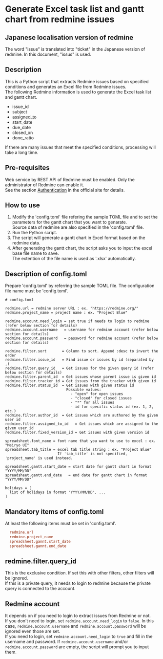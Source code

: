 # Generate Excel task list and gantt chart from redmine issues

## Japanese localisation version of redmine

The word "issue" is translated into "ticket" in the Japanese version of redmine. In this document, "issus" is used.

## Description

This is a Python script that extracts Redmine issues based on specified conditions and generates an Excel file from Redmine issues.  
The following Redmine information is used to generate the Excel task list and gantt chart.

- issue_id
- subject
- assigned_to
- start_date
- due_date
- closed_on
- done_ratio

If there are many issues that meet the specified conditions, processing will take a long time.

## Pre-requisites

Web service by REST API of Redmine must be enabled. Only the administrator of Redmine can enable it.  
See the section [Authentication](https://www.redmine.org/projects/redmine/wiki/Rest_api#Authentication) in the official site for details.

## How to use

1. Modify the 'config.toml' file refering the sample TOML file and to set the parameters for the gantt chart that you want to genarate.  
   Source data of redmine are also specified in the 'config.toml' file.
1. Run the Python script.
1. The script will generate a gantt chart in Excel format based on the redmine data.
1. After generating the gantt chart, the script asks you to input the excel base file name to save.  
   The extention of the file name is used as '.xlsx' automatically.

## Description of config.toml

Prepare 'config.toml' by referring the sample TOML file. The configuration file name must be 'config.toml'.

```
# config.toml

redmine.url = redmine server URL : ex. "https://redmine.org/"
redmine.project_name = project name : ex. "Project Blue"

redmine.account.need_login = set true if needs to login to redmine (refer below section for details)
redmine.account.username   = username for redmine account (refer below section for details)
redmine.account.password   = password for redmine account (refer below section for details)

redmine.filter.sort       = Column to sort. Append :desc to invert the order
redmine.filter.issue_id   = Find issue or issues by id (separated by ,)
redmine.filter.query_id   = Get issues for the given query id (refer below section for details)
redmine.filter.parent_id  = Get issues whose parent issue is given id
redmine.filter.tracker_id = Get issues from the tracker with given id
redmine.filter.status_id  = Get issues with given status id 
                            Possible values:
                              - "open" for open issues
                              - "closed" for closed issues
                              - "*" for all issues
                              - id for specific status id (ex. 1, 2, etc.)
redmine.filter.author_id  = Get issues which are authored by the given user id
redmine.filter.assigned_to_id   = Get issues which are assigned to the given user id
redmine.filter.fixed_version_id = Get issues with given version id

spreadsheet.font_name = font name that you want to use to excel : ex. "Meiryo UI"
spreadsheet.tab_title = excel tab title string : ex. "Project Blue"
                        If 'tab_title' is not specified, 'project_name' is used instead.

spreadsheet.gantt.start_date = start date for gantt chart in format "YYYY/MM/DD"
spreadsheet.gantt.end_date   = end date for gantt chart in format "YYYY/MM/DD"

holidays = [
  list of holidays in format "YYYY/MM/DD", ...
]
```

## Mandatory items of config.toml

At least the following items must be set in 'config.toml'.

```toml
  redmine.url
  redmine.project_name
  spreadsheet.gannt.start_date
  spreadsheet.gannt.end_date
```

## redmine.filter.query_id

This is the exclusive condition. If set this with other filters, other filters will be ignored.  
If this is a private query, it needs to login to redmine because the private query is connected to the account.

## Redmine account

It depends on if you need to login to extract issues from Redmine or not.  
If you don't need to login, set `redmine.account.need_login` to `false`. In this case, `redmine.account.username` and `redmine.account.password` will be ignored even those are set.  
If you need to login, set `redmine.account.need_login` to `true` and fill in the username and password. If `redmine.account.username` and/or `redmine.account.password` are empty, the script will prompt you to input them.
